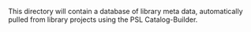 This directory will contain a database of library meta data, automatically pulled from library projects using the PSL Catalog-Builder.  